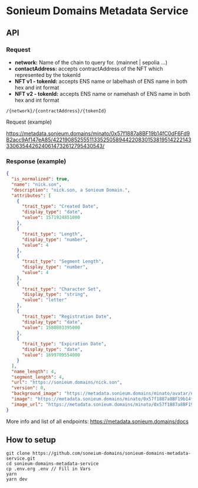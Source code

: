 # Sonieum Domains Metadata Service

## API

### Request
- __network:__ Name of the chain to query for. (mainnet | sepolia ...)
- __contactAddress:__ accepts contractAddress of the NFT which represented by the tokenId
- __NFT v1 - tokenId:__ accepts ENS name or labelhash of ENS name in both hex and int format
- __NFT v2 - tokenId:__ accepts ENS name or namehash of ENS name in both hex and int format

```
/{network}/{contractAddress}/{tokenId}
```

Request (example)

https://metadata.sonieum.domains/minato/0x57f1887a8BF19b14fC0dF6Fd9B2acc9Af147eA85/42219085255511335250589442208301538195142221433306354426240614732612795430543/

### Response (example)

```json
{
  "is_normalized": true,
  "name": "nick.son",
  "description": "nick.son, a Sonieum Domain.",
  "attributes": [
    {
      "trait_type": "Created Date",
      "display_type": "date",
      "value": 1571924851000
    },
    {
      "trait_type": "Length",
      "display_type": "number",
      "value": 4
    },
    {
      "trait_type": "Segment Length",
      "display_type": "number",
      "value": 4
    },
    {
      "trait_type": "Character Set",
      "display_type": "string",
      "value": "letter"
    },
    {
      "trait_type": "Registration Date",
      "display_type": "date",
      "value": 1580803395000
    },
    {
      "trait_type": "Expiration Date",
      "display_type": "date",
      "value": 1699709554000
    }
  ],
  "name_length": 4,
  "segment_length": 4,
  "url": "https://sonieum.domains/nick.son",
  "version": 0,
  "background_image": "https://metadata.sonieum.domains/minato/avatar/nick.son",
  "image": "https://metadata.sonieum.domains/minato/0x57f1887a8BF19b14fC0dF6Fd9B2acc9Af147eA85/0x5d5727cb0fb76e4944eafb88ec9a3cf0b3c9025a4b2f947729137c5d7f84f68f/image",
  "image_url": "https://metadata.sonieum.domains/minato/0x57f1887a8BF19b14fC0dF6Fd9B2acc9Af147eA85/0x5d5727cb0fb76e4944eafb88ec9a3cf0b3c9025a4b2f947729137c5d7f84f68f/image"
}

```

More info and list of all endpoints: https://metadata.sonieum.domains/docs


## How to setup

```
git clone https://github.com/soneium-domains/sonieum-domains-metadata-service.git
cd sonieum-domains-metadata-service
cp .env.org .env // Fill in Vars
yarn
yarn dev
```

